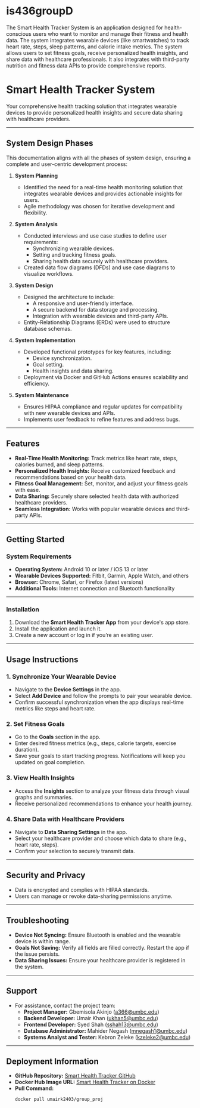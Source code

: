 # is436groupD

The Smart Health Tracker System is an application designed for health-conscious users who want to monitor and manage their fitness and health data. The system integrates wearable devices (like smartwatches) to track heart rate, steps, sleep patterns, and calorie intake metrics. The system allows users to set fitness goals, receive personalized health insights, and share data with healthcare professionals. It also integrates with third-party nutrition and fitness data APIs to provide comprehensive reports.




# **Smart Health Tracker System**  
Your comprehensive health tracking solution that integrates wearable devices to provide personalized health insights and secure data sharing with healthcare providers.

---

## **System Design Phases**
This documentation aligns with all the phases of system design, ensuring a complete and user-centric development process:

1. **System Planning**
   - Identified the need for a real-time health monitoring solution that integrates wearable devices and provides actionable insights for users.
   - Agile methodology was chosen for iterative development and flexibility.

2. **System Analysis**
   - Conducted interviews and use case studies to define user requirements:
     - Synchronizing wearable devices.
     - Setting and tracking fitness goals.
     - Sharing health data securely with healthcare providers.
   - Created data flow diagrams (DFDs) and use case diagrams to visualize workflows.

3. **System Design**
   - Designed the architecture to include:
     - A responsive and user-friendly interface.
     - A secure backend for data storage and processing.
     - Integration with wearable devices and third-party APIs.
   - Entity-Relationship Diagrams (ERDs) were used to structure database schemas.

4. **System Implementation**
   - Developed functional prototypes for key features, including:
     - Device synchronization.
     - Goal setting.
     - Health insights and data sharing.
   - Deployment via Docker and GitHub Actions ensures scalability and efficiency.

5. **System Maintenance**
   - Ensures HIPAA compliance and regular updates for compatibility with new wearable devices and APIs.
   - Implements user feedback to refine features and address bugs.

---

## **Features**
- **Real-Time Health Monitoring:** Track metrics like heart rate, steps, calories burned, and sleep patterns.  
- **Personalized Health Insights:** Receive customized feedback and recommendations based on your health data.  
- **Fitness Goal Management:** Set, monitor, and adjust your fitness goals with ease.  
- **Data Sharing:** Securely share selected health data with authorized healthcare providers.  
- **Seamless Integration:** Works with popular wearable devices and third-party APIs.

---

## **Getting Started**
### **System Requirements**
- **Operating System:** Android 10 or later / iOS 13 or later  
- **Wearable Devices Supported:** Fitbit, Garmin, Apple Watch, and others  
- **Browser:** Chrome, Safari, or Firefox (latest versions)  
- **Additional Tools:** Internet connection and Bluetooth functionality

---

### **Installation**
1. Download the **Smart Health Tracker App** from your device's app store.  
2. Install the application and launch it.  
3. Create a new account or log in if you’re an existing user.  

---

## **Usage Instructions**
### **1. Synchronize Your Wearable Device**
- Navigate to the **Device Settings** in the app.
- Select **Add Device** and follow the prompts to pair your wearable device.
- Confirm successful synchronization when the app displays real-time metrics like steps and heart rate.

### **2. Set Fitness Goals**
- Go to the **Goals** section in the app.
- Enter desired fitness metrics (e.g., steps, calorie targets, exercise duration).
- Save your goals to start tracking progress. Notifications will keep you updated on goal completion.

### **3. View Health Insights**
- Access the **Insights** section to analyze your fitness data through visual graphs and summaries.
- Receive personalized recommendations to enhance your health journey.

### **4. Share Data with Healthcare Providers**
- Navigate to **Data Sharing Settings** in the app.  
- Select your healthcare provider and choose which data to share (e.g., heart rate, steps).  
- Confirm your selection to securely transmit data.

---

## **Security and Privacy**
- Data is encrypted and complies with HIPAA standards.  
- Users can manage or revoke data-sharing permissions anytime.  

---

## **Troubleshooting**
- **Device Not Syncing:** Ensure Bluetooth is enabled and the wearable device is within range.  
- **Goals Not Saving:** Verify all fields are filled correctly. Restart the app if the issue persists.  
- **Data Sharing Issues:** Ensure your healthcare provider is registered in the system.

---

## **Support**
- For assistance, contact the project team:  
  - **Project Manager:** Gbemisola Akinjo ([a366@umbc.edu](mailto:a366@umbc.edu))  
  - **Backend Developer:** Umair Khan ([ukhan5@umbc.edu](mailto:ukhan5@umbc.edu))  
  - **Frontend Developer:** Syed Shah ([sshah13@umbc.edu](mailto:sshah13@umbc.edu))  
  - **Database Administrator:** Mahider Negash ([mnegash1@umbc.edu](mailto:mnegash1@umbc.edu))  
  - **Systems Analyst and Tester:** Kebron Zeleke ([kzeleke2@umbc.edu](mailto:kzeleke2@umbc.edu))  

---

## **Deployment Information**
- **GitHub Repository:** [Smart Health Tracker GitHub](https://github.com/mahidernegash/is436groupD.git)  
- **Docker Hub Image URL:** [Smart Health Tracker on Docker](https://hub.docker.com/r/umairk2403/group_proj)  
- **Pull Command:**  
  ```bash
  docker pull umairk2403/group_proj
